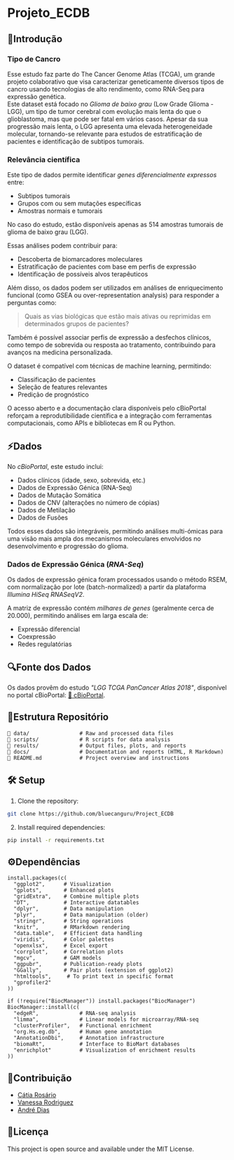 # Projeto_ECDB
## 🧬Introdução

### Tipo de Cancro  
Esse estudo faz parte do The Cancer Genome Atlas (TCGA), um grande projeto colaborativo que visa caracterizar geneticamente diversos tipos de cancro usando tecnologias de alto rendimento, como RNA-Seq para expressão genética.  
Este dataset está focado no *Glioma de baixo grau* (Low Grade Glioma - LGG), um tipo de tumor cerebral com evolução mais lenta do que o glioblastoma, mas que pode ser fatal em vários casos. 
Apesar da sua progressão mais lenta, o LGG apresenta uma elevada heterogeneidade molecular, tornando-se relevante para estudos de estratificação de pacientes e identificação de subtipos tumorais.  

### Relevância científica  
Este tipo de dados permite identificar *genes diferencialmente expressos* entre:  
- Subtipos tumorais
- Grupos com ou sem mutações específicas
- Amostras normais e tumorais

No caso do estudo, estão disponíveis apenas as 514 amostras tumorais de glioma de baixo grau (LGG).  

Essas análises podem contribuir para:  
- Descoberta de biomarcadores moleculares  
- Estratificação de pacientes com base em perfis de expressão  
- Identificação de possíveis alvos terapêuticos  

Além disso, os dados podem ser utilizados em análises de enriquecimento funcional (como GSEA ou over-representation analysis) para responder a perguntas como:  

> Quais as vias biológicas que estão mais ativas ou reprimidas em determinados grupos de pacientes?  

Também é possível associar perfis de expressão a desfechos clínicos, como tempo de sobrevida ou resposta ao tratamento, contribuindo para avanços na medicina personalizada.  

O dataset é compatível com técnicas de machine learning, permitindo:  
- Classificação de pacientes  
- Seleção de features relevantes  
- Predição de prognóstico 

O acesso aberto e a documentação clara disponíveis pelo cBioPortal reforçam a reprodutibilidade científica e a integração com ferramentas computacionais, como APIs e bibliotecas em R ou Python.


## ⚡Dados   
No *cBioPortal*, este estudo inclui:  
- Dados clínicos (idade, sexo, sobrevida, etc.)  
- Dados de Expressão Génica (RNA-Seq)  
- Dados de Mutação Somática  
- Dados de CNV (alterações no número de cópias)  
- Dados de Metilação 
- Dados de Fusões 

Todos esses dados são integráveis, permitindo análises multi-ómicas para uma visão mais ampla dos mecanismos moleculares envolvidos no desenvolvimento e progressão do glioma.  

### Dados de Expressão Génica (*RNA-Seq*)  
Os dados de expressão génica foram processados usando o método RSEM, com normalização por lote (batch-normalized) a partir da plataforma *Illumina HiSeq RNASeqV2*.  

A matriz de expressão contém *milhares de genes* (geralmente cerca de 20.000), permitindo análises em larga escala de:  
- Expressão diferencial  
- Coexpressão  
- Redes regulatórias 

## 🔍Fonte dos Dados
Os dados provêm do estudo *"LGG TCGA PanCancer Atlas 2018"*, disponível no portal cBioPortal: [🔗 cBioPortal](https://www.cbioportal.org/study/summary?id=lgg_tcga_pan_can_atlas_2018).  

## 📖Estrutura Repositório
    📂 data/                # Raw and processed data files
    📂 scripts/             # R scripts for data analysis
    📂 results/             # Output files, plots, and reports
    📂 docs/                # Documentation and reports (HTML, R Markdown)
    📄 README.md            # Project overview and instructions

## 🛠 Setup
1. Clone the repository:
```bash
git clone https://github.com/bluecanguru/Project_ECDB
```
2. Install required dependencies:
```bash
pip install -r requirements.txt
```

## ⚙️Dependências
```{r}
install.packages(c(
  "ggplot2",      # Visualization
  "gplots",       # Enhanced plots
  "gridExtra",    # Combine multiple plots
  "DT",           # Interactive datatables
  "dplyr",        # Data manipulation
  "plyr",         # Data manipulation (older)
  "stringr",      # String operations
  "knitr",        # RMarkdown rendering
  "data.table",   # Efficient data handling
  "viridis",      # Color palettes
  "openxlsx",     # Excel export
  "corrplot",     # Correlation plots
  "mgcv",         # GAM models
  "ggpubr",       # Publication-ready plots
  "GGally",       # Pair plots (extension of ggplot2)
  "htmltools",     # To print text in specific format
  "gprofiler2"
))
```

```{r}
if (!require("BiocManager")) install.packages("BiocManager")
BiocManager::install(c(
  "edgeR",             # RNA-seq analysis
  "limma",             # Linear models for microarray/RNA-seq
  "clusterProfiler",   # Functional enrichment
  "org.Hs.eg.db",      # Human gene annotation
  "AnnotationDbi",     # Annotation infrastructure
  "biomaRt",           # Interface to BioMart databases
  "enrichplot"         # Visualization of enrichment results
))
```

## 📝Contribuição
- [Cátia Rosário](https://github.com/bluecanguru)
- [Vanessa Rodriguez](https://github.com/VaneBR)
- [André Dias](https://github.com/Diasf333)

## 📜Licença
This project is open source and available under the MIT License.